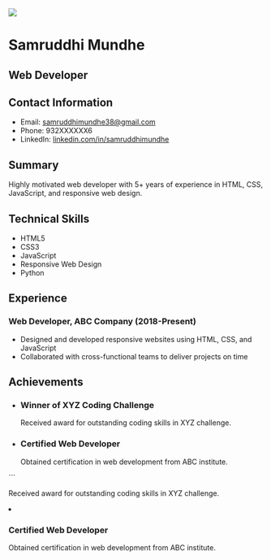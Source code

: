 <!DOCTYPE html>
<html>
<head>
  <title> 
    Resume
  </title>
  <link rel="stylesheet" href="style.css">
</head>
<body>
  <div class="container">
    <div class="header">
      <img src= "IMG_20250129_074842.JPGalt" ="Samruddhi Mundhe" class="photo">
      <h1>Samruddhi Mundhe</h1>
      <h2>Web Developer</h2>
    </div>
    <div class="section">
      <h2>Contact Information</h2>
      <ul>
        <li>Email: <a href="mailto:samruddhimundhe38@gmail.com">samruddhimundhe38@gmail.com</a></li>
        <li>Phone: 932XXXXXX6</li>
        <li>LinkedIn: <a href="https://www.linkedin.com/in/samruddhimundhe">linkedin.com/in/samruddhimundhe</a></li>
      </ul>
    </div>
    <div class="section">
      <h2>Summary</h2>
      <p>Highly motivated web developer with 5+ years of experience in HTML, CSS, JavaScript, and responsive web design.</p>
    </div>
    <div class="section">
      <h2>Technical Skills</h2>
      <ul>
        <li>HTML5</li>
        <li>CSS3</li>
        <li>JavaScript</li>
        <li>Responsive Web Design</li>
        <li>Python</li>
      </ul>
    </div>
    <div class="section">
      <h2>Experience</h2>
      <h3>Web Developer, ABC Company (2018-Present)</h3>
      <ul>
        <li>Designed and developed responsive websites using HTML, CSS, and JavaScript</li>
        <li>Collaborated with cross-functional teams to deliver projects on time</li>
      </ul>
    </div>
    <div class="achievement">
  <h2>Achievements</h2>
  <ul>
    <li>
      <h3>Winner of XYZ Coding Challenge</h3>
      <p>Received award for outstanding coding skills in XYZ challenge.</p>
    </li>
    <li>
      <h3>Certified Web Developer</h3>
      <p>Obtained certification in web development from ABC institute.</p>
    </li>
  </ul>
</div>
```</h3>
      <p>Received award for outstanding coding skills in XYZ challenge.</p>
    </li>
    <li>
      <h3>Certified Web Developer</h3>
      <p>Obtained certification in web development from ABC institute.</p>
    </li>
  </ul>
</div>
  </div>
</body>
</html>
